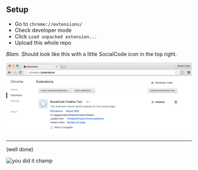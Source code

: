 ## Setup

- Go to `chrome://extensions/`
- Check developer mode
- Click `Load unpacked extension...`
- Upload this whole repo
 

*Blam.* Should look like this with a little SocialCode icon in the top right. 

![Should look like this](https://raw.githubusercontent.com/ReptarAzar/chrome-extension/master/success.png)

* * *
(well done)

![you did it champ](https://media.giphy.com/media/7SranzkHGea2c/giphy.gif) 
